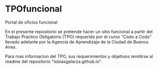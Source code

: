 # TPOfuncional
Portal de oficios funcional

En el presente repositorio se pretende hacer un sitio funcional a partir del Trabajo Practico Obligatorio (TPO) 
requerido por el curso "Codo a Codo" llevado adelante por la Agencia de Aprendizaje de la Ciudad de Buenos Aires.

Para mas informacion del TPO, sus requerimientos y objetivos remitirse al readme del repositorio "tobiasgalarza.github.io".
